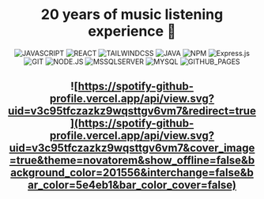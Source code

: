 <div align="center">

# 20 years of music listening experience 🦻

![JAVASCRIPT](https://img.shields.io/badge/JavaScript-F7DF1E?style=for-the-badge&logo=javascript&logoColor=black)
![REACT](https://img.shields.io/badge/React-20232A?style=for-the-badge&logo=react&logoColor=61DAFB)
![TAILWINDCSS](https://img.shields.io/badge/Tailwind_CSS-38B2AC?style=for-the-badge&logo=tailwind-css&logoColor=white)
![JAVA](https://img.shields.io/badge/Java-ED8B00?style=for-the-badge&logo=openjdk&logoColor=white)
![NPM](https://img.shields.io/badge/NPM-%23CB3837.svg?style=for-the-badge&logo=npm&logoColor=white) ![Express.js](https://img.shields.io/badge/express.js-%23404d59.svg?style=for-the-badge&logo=express&logoColor=%2361DAFB)
![GIT](https://img.shields.io/badge/GIT-E44C30?style=for-the-badge&logo=git&logoColor=white)
![NODE.JS](https://img.shields.io/badge/Node.js-43853D?style=for-the-badge&logo=node.js&logoColor=white)
![MSSQLSERVER](https://img.shields.io/badge/Microsoft_SQL_Server-CC2927?style=for-the-badge&logo=microsoft-sql-server&logoColor=white)
![MYSQL](https://img.shields.io/badge/MySQL-00000F?style=for-the-badge&logo=mysql&logoColor=white)
![GITHUB_PAGES](https://img.shields.io/badge/github%20pages-121013?style=for-the-badge&logo=github&logoColor=white)

## ![https://spotify-github-profile.vercel.app/api/view.svg?uid=v3c95tfczazkz9wqsttgv6vm7&redirect=true](https://spotify-github-profile.vercel.app/api/view.svg?uid=v3c95tfczazkz9wqsttgv6vm7&cover_image=true&theme=novatorem&show_offline=false&background_color=201556&interchange=false&bar_color=5e4eb1&bar_color_cover=false)

</div>

